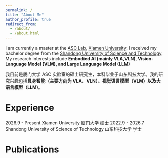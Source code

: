```yaml
---
permalink: /
title: "About Me"
author_profile: true
redirect_from: 
  - /about/
  - /about.html
---
```


I am currently a master at the [ASC Lab](https://asc.xmu.edu.cn/), [Xiamen University](https://www.xmu.edu.cn/). I received my bachelor degree from the [Shandong University of Science and Technology](https://www.sdust.edu.cn/). My research interests include **Embodied AI (mainly VLA,VLN), Vision-Language Model (VLM), and Large Language Model (LLM)**

我目前是厦门大学 ASC 实验室的硕士研究生，本科毕业于山东科技大学。我的研究兴趣包括**具身智能（主要方向为 VLA、VLN）、视觉语言模型（VLM）以及大语言模型（LLM)**。

Experience
======
2026.9 - Present Xiamen University 厦门大学 硕士
2022.9 - 2026.7 Shandong University of Science of Technology 山东科技大学 学士
 

Publications
======


